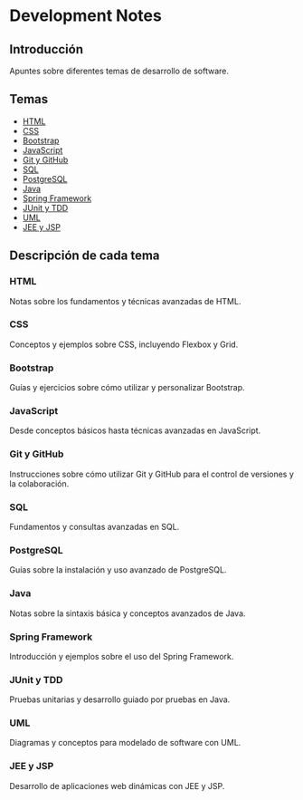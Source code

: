 # Development Notes

## Introducción
Apuntes sobre diferentes temas de desarrollo de software.

## Temas
- [HTML](./HTML)
- [CSS](./CSS)
- [Bootstrap](./Bootstrap)
- [JavaScript](./JavaScript)
- [Git y GitHub](./Git_y_GitHub)
- [SQL](./SQL)
- [PostgreSQL](./PostgreSQL)
- [Java](./Java)
- [Spring Framework](./Spring_Framework)
- [JUnit y TDD](./JUnit_y_TDD)
- [UML](./UML)
- [JEE y JSP](./JEE_y_JSP)

## Descripción de cada tema
### HTML
Notas sobre los fundamentos y técnicas avanzadas de HTML.

### CSS
Conceptos y ejemplos sobre CSS, incluyendo Flexbox y Grid.

### Bootstrap
Guías y ejercicios sobre cómo utilizar y personalizar Bootstrap.

### JavaScript
Desde conceptos básicos hasta técnicas avanzadas en JavaScript.

### Git y GitHub
Instrucciones sobre cómo utilizar Git y GitHub para el control de versiones y la colaboración.

### SQL
Fundamentos y consultas avanzadas en SQL.

### PostgreSQL
Guías sobre la instalación y uso avanzado de PostgreSQL.

### Java
Notas sobre la sintaxis básica y conceptos avanzados de Java.

### Spring Framework
Introducción y ejemplos sobre el uso del Spring Framework.

### JUnit y TDD
Pruebas unitarias y desarrollo guiado por pruebas en Java.

### UML
Diagramas y conceptos para modelado de software con UML.

### JEE y JSP
Desarrollo de aplicaciones web dinámicas con JEE y JSP.
